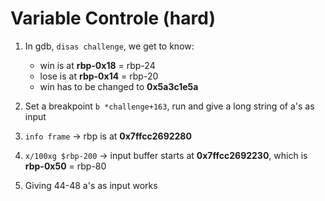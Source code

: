 # Variable Controle (hard)

1. In gdb, `disas challenge`, we get to know:
    - win is at **rbp-0x18** = rbp-24
    - lose is at **rbp-0x14** = rbp-20
    - win has to be changed to **0x5a3c1e5a**

2. Set a breakpoint `b *challenge+163`, run and give a long string of a's as input
3. `info frame` -> rbp is at **0x7ffcc2692280**
4. `x/100xg $rbp-200` -> input buffer starts at **0x7ffcc2692230**, which is **rbp-0x50** = rbp-80
5. Giving 44-48 a's as input works

